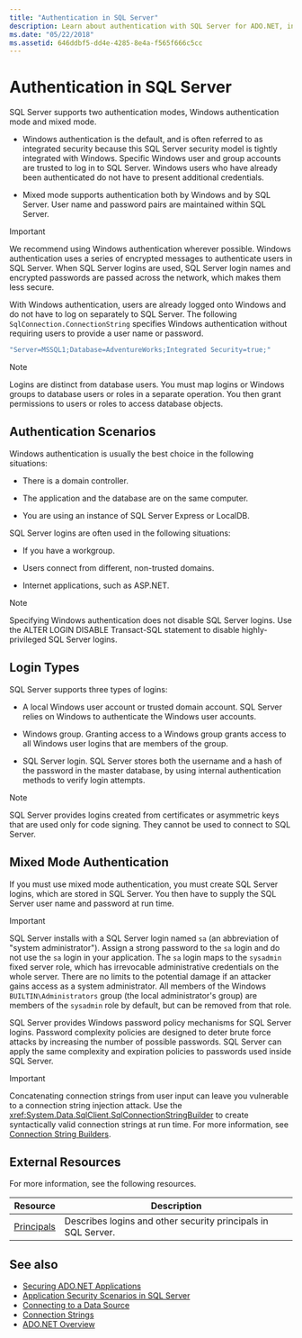 ```yaml
---
title: "Authentication in SQL Server"
description: Learn about authentication with SQL Server for ADO.NET, including Windows authentication mode and mixed mode.
ms.date: "05/22/2018"
ms.assetid: 646ddbf5-dd4e-4285-8e4a-f565f666c5cc
---
```

# Authentication in SQL Server

SQL Server supports two authentication modes, Windows authentication mode and mixed mode.  
  
- Windows authentication is the default, and is often referred to as integrated security because this SQL Server security model is tightly integrated with Windows. Specific Windows user and group accounts are trusted to log in to SQL Server. Windows users who have already been authenticated do not have to present additional credentials.  
  
- Mixed mode supports authentication both by Windows and by SQL Server. User name and password pairs are maintained within SQL Server.  
  
> [!IMPORTANT]
> We recommend using Windows authentication wherever possible. Windows authentication uses a series of encrypted messages to authenticate users in SQL Server. When SQL Server logins are used, SQL Server login names and encrypted passwords are passed across the network, which makes them less secure.  
  
 With Windows authentication, users are already logged onto Windows and do not have to log on separately to SQL Server. The following `SqlConnection.ConnectionString` specifies Windows authentication without requiring users to provide a user name or password.  
  
```csharp  
"Server=MSSQL1;Database=AdventureWorks;Integrated Security=true;"
```  
  
> [!NOTE]
> Logins are distinct from database users. You must map logins or Windows groups to database users or roles in a separate operation. You then grant permissions to users or roles to access database objects.  
  
## Authentication Scenarios  

 Windows authentication is usually the best choice in the following situations:  
  
- There is a domain controller.  
  
- The application and the database are on the same computer.  
  
- You are using an instance of SQL Server Express or LocalDB.  
  
 SQL Server logins are often used in the following situations:  
  
- If you have a workgroup.  
  
- Users connect from different, non-trusted domains.  
  
- Internet applications, such as ASP.NET.  
  
> [!NOTE]
> Specifying Windows authentication does not disable SQL Server logins. Use the ALTER LOGIN DISABLE Transact-SQL statement to disable highly-privileged SQL Server logins.  
  
## Login Types  

 SQL Server supports three types of logins:  
  
- A local Windows user account or trusted domain account. SQL Server relies on Windows to authenticate the Windows user accounts.  
  
- Windows group. Granting access to a Windows group grants access to all Windows user logins that are members of the group.  
  
- SQL Server login. SQL Server stores both the username and a hash of the password in the master database, by using internal authentication methods to verify login attempts.  
  
> [!NOTE]
> SQL Server provides logins created from certificates or asymmetric keys that are used only for code signing. They cannot be used to connect to SQL Server.  
  
## Mixed Mode Authentication  

 If you must use mixed mode authentication, you must create SQL Server logins, which are stored in SQL Server. You then have to supply the SQL Server user name and password at run time.  
  
> [!IMPORTANT]
> SQL Server installs with a SQL Server login named `sa` (an abbreviation of "system administrator"). Assign a strong password to the `sa` login and do not use the `sa` login in your application. The `sa` login maps to the `sysadmin` fixed server role, which has irrevocable administrative credentials on the whole server. There are no limits to the potential damage if an attacker gains access as a system administrator. All members of the Windows `BUILTIN\Administrators` group (the local administrator's group) are members of the `sysadmin` role by default, but can be removed from that role.  
  
 SQL Server provides Windows password policy mechanisms for SQL Server logins. Password complexity policies are designed to deter brute force attacks by increasing the number of possible passwords. SQL Server can apply the same complexity and expiration policies to passwords used inside SQL Server.  
  
> [!IMPORTANT]
> Concatenating connection strings from user input can leave you vulnerable to a connection string injection attack. Use the <xref:System.Data.SqlClient.SqlConnectionStringBuilder> to create syntactically valid connection strings at run time. For more information, see [Connection String Builders](../connection-string-builders.md).  
  
## External Resources  

 For more information, see the following resources.  
  
|Resource|Description|  
|--------------|-----------------|  
|[Principals](/sql/relational-databases/security/authentication-access/principals-database-engine)|Describes logins and other security principals in SQL Server.|  
  
## See also

- [Securing ADO.NET Applications](../securing-ado-net-applications.md)
- [Application Security Scenarios in SQL Server](application-security-scenarios-in-sql-server.md)
- [Connecting to a Data Source](../connecting-to-a-data-source.md)
- [Connection Strings](../connection-strings.md)
- [ADO.NET Overview](../ado-net-overview.md)
